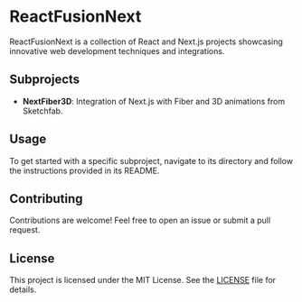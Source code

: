 # ReactFusionNext

ReactFusionNext is a collection of React and Next.js projects showcasing innovative web development techniques and integrations.

## Subprojects

- **NextFiber3D**: Integration of Next.js with Fiber and 3D animations from Sketchfab.

## Usage

To get started with a specific subproject, navigate to its directory and follow the instructions provided in its README.

## Contributing

Contributions are welcome! Feel free to open an issue or submit a pull request.

## License

This project is licensed under the MIT License. See the [LICENSE](LICENSE) file for details.
